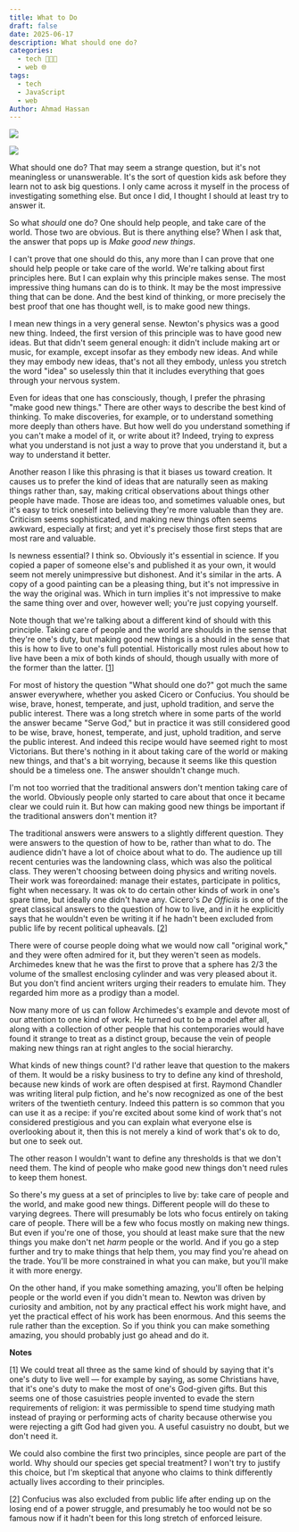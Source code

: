 ```yaml
---
title: What to Do
draft: false
date: 2025-06-17
description: What should one do?
categories:
  - tech 👨🏻‍💻
  - web 🌐
tags:
  - tech
  - JavaScript
  - web
Author: Ahmad Hassan
---
```

![](/posts/assets/img-5.png)

![](/posts/assets/img-7.png)

What should one do? That may seem a strange question, but it's not meaningless or unanswerable. It's the sort of question kids ask before they learn not to ask big questions. I only came across it myself in the process of investigating something else. But once I did, I thought I should at least try to answer it.  
  
So what _should_ one do? One should help people, and take care of the world. Those two are obvious. But is there anything else? When I ask that, the answer that pops up is _Make good new things_.  
  
I can't prove that one should do this, any more than I can prove that one should help people or take care of the world. We're talking about first principles here. But I can explain why this principle makes sense. The most impressive thing humans can do is to think. It may be the most impressive thing that can be done. And the best kind of thinking, or more precisely the best proof that one has thought well, is to make good new things.  
  
I mean new things in a very general sense. Newton's physics was a good new thing. Indeed, the first version of this principle was to have good new ideas. But that didn't seem general enough: it didn't include making art or music, for example, except insofar as they embody new ideas. And while they may embody new ideas, that's not all they embody, unless you stretch the word "idea" so uselessly thin that it includes everything that goes through your nervous system.  
  
Even for ideas that one has consciously, though, I prefer the phrasing "make good new things." There are other ways to describe the best kind of thinking. To make discoveries, for example, or to understand something more deeply than others have. But how well do you understand something if you can't make a model of it, or write about it? Indeed, trying to express what you understand is not just a way to prove that you understand it, but a way to understand it better.  
  
Another reason I like this phrasing is that it biases us toward creation. It causes us to prefer the kind of ideas that are naturally seen as making things rather than, say, making critical observations about things other people have made. Those are ideas too, and sometimes valuable ones, but it's easy to trick oneself into believing they're more valuable than they are. Criticism seems sophisticated, and making new things often seems awkward, especially at first; and yet it's precisely those first steps that are most rare and valuable.  
  
Is newness essential? I think so. Obviously it's essential in science. If you copied a paper of someone else's and published it as your own, it would seem not merely unimpressive but dishonest. And it's similar in the arts. A copy of a good painting can be a pleasing thing, but it's not impressive in the way the original was. Which in turn implies it's not impressive to make the same thing over and over, however well; you're just copying yourself.  
  
Note though that we're talking about a different kind of should with this principle. Taking care of people and the world are shoulds in the sense that they're one's duty, but making good new things is a should in the sense that this is how to live to one's full potential. Historically most rules about how to live have been a mix of both kinds of should, though usually with more of the former than the latter. [[1](https://www.paulgraham.com/do.html#f1n)]  
  
For most of history the question "What should one do?" got much the same answer everywhere, whether you asked Cicero or Confucius. You should be wise, brave, honest, temperate, and just, uphold tradition, and serve the public interest. There was a long stretch where in some parts of the world the answer became "Serve God," but in practice it was still considered good to be wise, brave, honest, temperate, and just, uphold tradition, and serve the public interest. And indeed this recipe would have seemed right to most Victorians. But there's nothing in it about taking care of the world or making new things, and that's a bit worrying, because it seems like this question should be a timeless one. The answer shouldn't change much.  
  
I'm not too worried that the traditional answers don't mention taking care of the world. Obviously people only started to care about that once it became clear we could ruin it. But how can making good new things be important if the traditional answers don't mention it?  
  
The traditional answers were answers to a slightly different question. They were answers to the question of how to be, rather than what to do. The audience didn't have a lot of choice about what to do. The audience up till recent centuries was the landowning class, which was also the political class. They weren't choosing between doing physics and writing novels. Their work was foreordained: manage their estates, participate in politics, fight when necessary. It was ok to do certain other kinds of work in one's spare time, but ideally one didn't have any. Cicero's _De Officiis_ is one of the great classical answers to the question of how to live, and in it he explicitly says that he wouldn't even be writing it if he hadn't been excluded from public life by recent political upheavals. [[2](https://www.paulgraham.com/do.html#f2n)]  
  
There were of course people doing what we would now call "original work," and they were often admired for it, but they weren't seen as models. Archimedes knew that he was the first to prove that a sphere has 2/3 the volume of the smallest enclosing cylinder and was very pleased about it. But you don't find ancient writers urging their readers to emulate him. They regarded him more as a prodigy than a model.  
  
Now many more of us can follow Archimedes's example and devote most of our attention to one kind of work. He turned out to be a model after all, along with a collection of other people that his contemporaries would have found it strange to treat as a distinct group, because the vein of people making new things ran at right angles to the social hierarchy.  
  
What kinds of new things count? I'd rather leave that question to the makers of them. It would be a risky business to try to define any kind of threshold, because new kinds of work are often despised at first. Raymond Chandler was writing literal pulp fiction, and he's now recognized as one of the best writers of the twentieth century. Indeed this pattern is so common that you can use it as a recipe: if you're excited about some kind of work that's not considered prestigious and you can explain what everyone else is overlooking about it, then this is not merely a kind of work that's ok to do, but one to seek out.  
  
The other reason I wouldn't want to define any thresholds is that we don't need them. The kind of people who make good new things don't need rules to keep them honest.  
  
So there's my guess at a set of principles to live by: take care of people and the world, and make good new things. Different people will do these to varying degrees. There will presumably be lots who focus entirely on taking care of people. There will be a few who focus mostly on making new things. But even if you're one of those, you should at least make sure that the new things you make don't net _harm_ people or the world. And if you go a step further and try to make things that help them, you may find you're ahead on the trade. You'll be more constrained in what you can make, but you'll make it with more energy.  
  
On the other hand, if you make something amazing, you'll often be helping people or the world even if you didn't mean to. Newton was driven by curiosity and ambition, not by any practical effect his work might have, and yet the practical effect of his work has been enormous. And this seems the rule rather than the exception. So if you think you can make something amazing, you should probably just go ahead and do it.  
  
  
  
  
  
  
  
  
  
  
  
**Notes**  
  
[1] We could treat all three as the same kind of should by saying that it's one's duty to live well — for example by saying, as some Christians have, that it's one's duty to make the most of one's God-given gifts. But this seems one of those casuistries people invented to evade the stern requirements of religion: it was permissible to spend time studying math instead of praying or performing acts of charity because otherwise you were rejecting a gift God had given you. A useful casuistry no doubt, but we don't need it.  
  
We could also combine the first two principles, since people are part of the world. Why should our species get special treatment? I won't try to justify this choice, but I'm skeptical that anyone who claims to think differently actually lives according to their principles.  
  
[2] Confucius was also excluded from public life after ending up on the losing end of a power struggle, and presumably he too would not be so famous now if it hadn't been for this long stretch of enforced leisure.